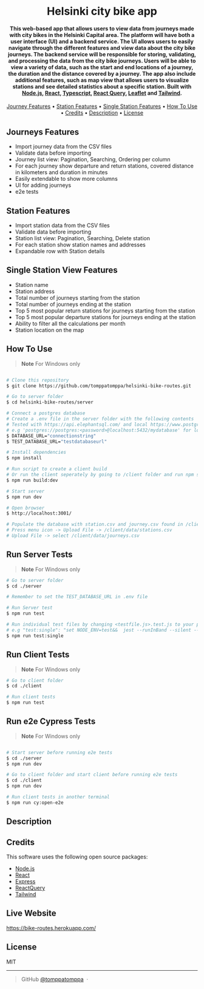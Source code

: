 <h1 align="center">
  <br>
  Helsinki city bike app
  <br>
</h1>

<h4 align="center">This web-based app that allows users to view data from journeys made with city bikes in the Helsinki Capital area. The platform will have both a user interface (UI) and a backend service. The UI allows users to easily navigate through the different features and view data about the city bike journeys. The backend service will be responsible for storing, validating, and processing the data from the city bike journeys. Users will be able to view a variety of data, such as the start and end locations of a journey, the duration and the distance covered by a journey. The app also include additional features, such as map view that allows users to visualize stations and see detailed statistics about a specific station. Built with <a href="https://nodejs.org/en" target="_blank">Node.js</a>, <a href="https://react.dev/" target="_blank">React</a>, <a href="https://www.typescriptlang.org/" target="_blank">Typescript</a>, <a href="https://tanstack.com/" target="_blank">React Query</a>, <a href="https://leafletjs.com/" target="_blank">Leaflet</a> and <a href="https://tailwindcss.com/" target="_blank">Tailwind</a>.</h4>

<p align="center">
  <a href="#journey-features">Journey Features</a> •
  <a href="#station-features">Station Features</a> •
  <a href="#single-station-features">Single Station Features</a> •
  <a href="#how-to-use">How To Use</a> •
  <a href="#credits">Credits</a> •
  <a href="#description">Description</a> •
  <a href="#license">License</a>
</p>

## Journeys Features

- Import journey data from the CSV files
- Validate data before importing
- Journey list view: Pagination, Searching, Ordering per column
- For each journey show departure and return stations, covered distance in kilometers and duration in minutes
- Easily extendable to show more columns
- UI for adding journeys
- e2e tests

## Station Features

- Import station data from the CSV files
- Validate data before importing
- Station list view: Pagination, Searching, Delete station
- For each station show station names and addresses
- Expandable row with Station details

## Single Station View Features

- Station name
- Station address
- Total number of journeys starting from the station
- Total number of journeys ending at the station
- Top 5 most popular return stations for journeys starting from the station
- Top 5 most popular departure stations for journeys ending at the station
- Ability to filter all the calculations per month
- Station location on the map

## How To Use

> **Note**
> For Windows only

```bash

# Clone this repository
$ git clone https://github.com/tomppatomppa/helsinki-bike-routes.git

# Go to server folder
$ cd helsinki-bike-routes/server

# Connect a postgres database
# Create a .env file in the server folder with the following contents
# Tested with https://api.elephantsql.com/ and local https://www.postgresql.org/
# e.g 'postgres://postgres:<password>@localhost:5432/mydatabase' for local database connection
$ DATABASE_URL="connectionstring"
$ TEST_DATABASE_URL="testdatabaseurl"

# Install dependencies
$ npm install

# Run script to create a client build
# Or run the client seperately by going to /client folder and run npm start
$ npm run build:dev

# Start server
$ npm run dev

# Open browser
$ http://localhost:3001/

# Populate the database with station.csv and journey.csv found in /client/data folder
# Press menu icon -> Upload File -> /client/data/stations.csv
# Upload File -> select /client/data/journeys.csv
```

## Run Server Tests

> **Note**
> For Windows only

```bash
# Go to server folder
$ cd ./server

# Remember to set the TEST_DATABASE_URL in .env file

# Run Server test
$ npm run test

# Run individual test files by changing <testfile.js>.test.js to your preferred test file
# e.g "test:single": "set NODE_ENV=test&&  jest --runInBand --silent --testPathPattern=isFloat.test.js",
$ npm run test:single

```

## Run Client Tests

> **Note**
> For Windows only

```bash
# Go to client folder
$ cd ./client

# Run client tests
$ npm run test

```

## Run e2e Cypress Tests

> **Note**
> For Windows only

```bash

# Start server before running e2e tests
$ cd ./server
$ npm run dev

# Go to client folder and start client before running e2e tests
$ cd ./client
$ npm run dev

# Run client tests in another terminal
$ npm run cy:open-e2e

```

## Description

## Credits

This software uses the following open source packages:

- [Node.js](https://nodejs.org/en)
- [React](https://react.dev/)
- [Express](https://expressjs.com/)
- [ReactQuery](https://tanstack.com/)
- [Tailwind](https://tailwindcss.com/)

## Live Website

https://bike-routes.herokuapp.com/

## License

MIT

---

> GitHub [@tomppatomppa](https://github.com/tomppatomppa) &nbsp;&middot;&nbsp;
